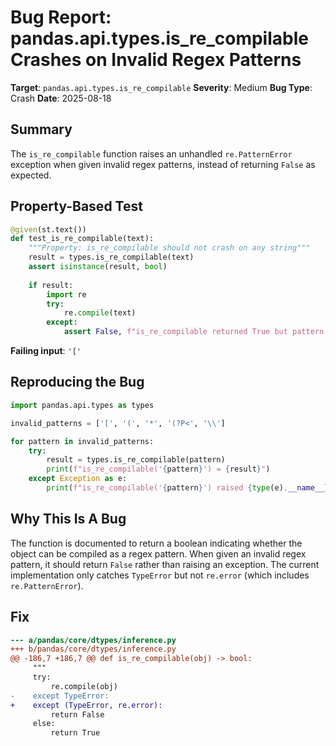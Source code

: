 # Bug Report: pandas.api.types.is_re_compilable Crashes on Invalid Regex Patterns

**Target**: `pandas.api.types.is_re_compilable`
**Severity**: Medium
**Bug Type**: Crash
**Date**: 2025-08-18

## Summary

The `is_re_compilable` function raises an unhandled `re.PatternError` exception when given invalid regex patterns, instead of returning `False` as expected.

## Property-Based Test

```python
@given(st.text())
def test_is_re_compilable(text):
    """Property: is_re_compilable should not crash on any string"""
    result = types.is_re_compilable(text)
    assert isinstance(result, bool)
    
    if result:
        import re
        try:
            re.compile(text)
        except:
            assert False, f"is_re_compilable returned True but pattern '{text}' cannot be compiled"
```

**Failing input**: `'['`

## Reproducing the Bug

```python
import pandas.api.types as types

invalid_patterns = ['[', '(', '*', '(?P<', '\\']

for pattern in invalid_patterns:
    try:
        result = types.is_re_compilable(pattern)
        print(f"is_re_compilable('{pattern}') = {result}")
    except Exception as e:
        print(f"is_re_compilable('{pattern}') raised {type(e).__name__}: {e}")
```

## Why This Is A Bug

The function is documented to return a boolean indicating whether the object can be compiled as a regex pattern. When given an invalid regex pattern, it should return `False` rather than raising an exception. The current implementation only catches `TypeError` but not `re.error` (which includes `re.PatternError`).

## Fix

```diff
--- a/pandas/core/dtypes/inference.py
+++ b/pandas/core/dtypes/inference.py
@@ -186,7 +186,7 @@ def is_re_compilable(obj) -> bool:
     """
     try:
         re.compile(obj)
-    except TypeError:
+    except (TypeError, re.error):
         return False
     else:
         return True
```